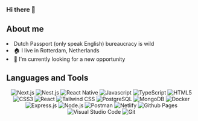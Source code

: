 ### Hi there 👋

## About me
<li> Dutch Passport (only speak English) bureaucracy is wild </li>
<li> 🏠 I live in Rotterdam, Netherlands </li>
<li> 📌 I'm currently looking for a new opportunity </li>
                                                                                                       
## Languages and Tools
<div id="badges" align="center">
	<img src="https://img.shields.io/badge/next%20js-000000?style=for-the-badge&logo=nextdotjs&logoColor=white" alt="Next.js" />
	<img src="https://img.shields.io/badge/-NestJs-ea2845?style=flat-square&logo=nestjs&logoColor=white" alt="Nest.js" />
	<img src="https://img.shields.io/badge/React_Native-20232A?style=for-the-badge&logo=react&logoColor=61DAFB" alt="React Native" />
	<img src="https://img.shields.io/badge/javascript-%23323330.svg?style=for-the-badge&logo=javascript&logoColor=%23F7DF1E" alt="Javascript" />
	<img src="https://img.shields.io/badge/TypeScript-007ACC?style=for-the-badge&logo=typescript&logoColor=white" alt="TypeScript" />
	<img src="https://img.shields.io/badge/html5-%23E34F26.svg?style=for-the-badge&logo=html5&logoColor=white" alt="HTML5" />
	<img src="https://img.shields.io/badge/css3-%231572B6.svg?style=for-the-badge&logo=css3&logoColor=white" alt="CSS3" />
	<img src="https://img.shields.io/badge/react-%2320232a.svg?style=for-the-badge&logo=react&logoColor=%2361DAFB" alt="React" />
	<img src='https://img.shields.io/badge/Tailwind_CSS-38B2AC?style=for-the-badge&logo=tailwind-css&logoColor=white' alt="Tailwind CSS" />
	<img src="https://img.shields.io/badge/postgresql-4169e1?style=for-the-badge&logo=postgresql&logoColor=white" alt="PostgreSQL" />
	<img src="https://img.shields.io/badge/MongoDB-%234ea94b.svg?style=for-the-badge&logo=mongodb&logoColor=white" alt="MongoDB" />
	<img src="https://img.shields.io/badge/-Docker-46a2f1?style=flat-square&logo=docker&logoColor=white" alt="Docker" />
	<img src="https://img.shields.io/badge/express.js-%23404d59.svg?style=for-the-badge&logo=express&logoColor=%2361DAFB" alt="Express.js" />
	<img src="https://img.shields.io/badge/node.js-6DA55F?style=for-the-badge&logo=node.js&logoColor=white" alt="Node.js" />
	<img src="https://img.shields.io/badge/Postman-FF6C37?style=for-the-badge&logo=postman&logoColor=white" alt="Postman" />
	<img src="https://img.shields.io/badge/netlify-%23000000.svg?style=for-the-badge&logo=netlify&logoColor=#00C7B7" alt="Netlify" />
	<img src="https://img.shields.io/badge/github%20pages-%23121011.svg?style=for-the-badge&logo=github&logoColor=white" alt="Github Pages" />
	<img src="https://img.shields.io/badge/Visual%20Studio%20Code-0078d7.svg?style=for-the-badge&logo=visual-studio-code&logoColor=white" alt="Visual Studio Code" />
	<img src="https://img.shields.io/badge/git-%23F05033.svg?style=for-the-badge&logo=git&logoColor=white" alt="Git" />
</div>

